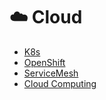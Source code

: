 # ☁️ Cloud

- [K8s](Kubernetes.md)
- [OpenShift](OpenShift.md)
- [ServiceMesh](Service%20Mesh.md)
- [Cloud Computing](Cloud%20Computing.md)